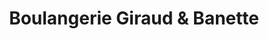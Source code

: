 ---
title: "Boulangerie Giraud & Banette"
url: /bouge-chambalud/boulangerie-giraud-et-banette/
shop: boulangerie
---